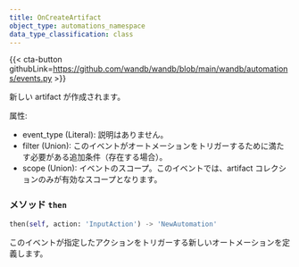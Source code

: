 ```yaml
---
title: OnCreateArtifact
object_type: automations_namespace
data_type_classification: class
---
```


{{< cta-button githubLink=https://github.com/wandb/wandb/blob/main/wandb/automations/events.py >}}



新しい artifact が作成されます。

属性:
- event_type (Literal): 説明はありません。
- filter (Union): このイベントがオートメーションをトリガーするために満たす必要がある追加条件（存在する場合）。
- scope (Union): イベントのスコープ。このイベントでは、artifact コレクションのみが有効なスコープとなります。

### <kbd>メソッド</kbd> `then`
```python
then(self, action: 'InputAction') -> 'NewAutomation'
```
このイベントが指定したアクションをトリガーする新しいオートメーションを定義します。
